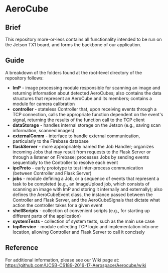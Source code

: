 # AeroCube
## Brief
This repository more-or-less contains all functionality intended to be run on the Jetson TX1 board, and forms the backbone of our application.
## Guide
A breakdown of the folders found at the root-level directory of the repository follows:
* **ImP** - image processing module responsible for scanning an image and returning information about detected AeroCubes; also contains the data structures that represent an AeroCube and its members; contains a module for camera calibration
* **controller** - stateless Controller that, upon receiving events through a TCP connection, calls the appropriate function dependent on the event's signal, returning the results of the function call to the TCP client
* **dataStorage** - handles internal storage on the Jetson (e.g., saving scan information, scanned images)
* **externalComm** - interface to handle external communication, particularly to the Firebase database
* **flaskServer** - more appropriately named the Job Handler; organizes incoming Jobs that may result from requests to the Flask Server or through a listener on Firebase; processes Jobs by sending events sequentially to the Controller to resolve each event
* **ipcProto** - early prototype to test inter-process communication (between Controller and Flask Server)
* **jobs** - module defining a Job, or a sequence of events that represent a task to be completed (e.g., an ImageUpload job, which consists of scanning an image with ImP and storing it internally and externally); also defines the AeroCubeEvent class, the instance passed between the Controller and Flask Server, and the AeroCubeSignals that dictate what action the controller takes for a given event
* **shellScripts** - collection of convenient scripts (e.g., for starting up different parts of the application)
* **systemTests** - collection of system tests, such as the main use case
* **tcpService** - module collecting TCP logic and implementation into one location, allowing Controller and Flask Server to call it concisely


## Reference
For additional information, please see our Wiki page at: <https://github.com/UCSB-CS189-2016-17-Aerospace/Aerocube/wiki>
